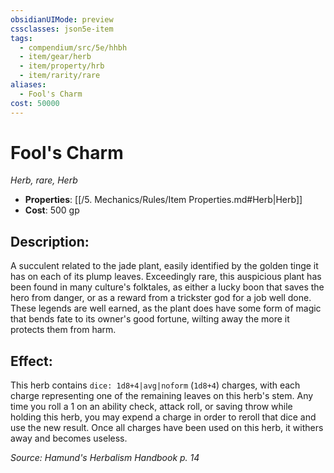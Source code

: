 ```yaml
---
obsidianUIMode: preview
cssclasses: json5e-item
tags:
  - compendium/src/5e/hhbh
  - item/gear/herb
  - item/property/hrb
  - item/rarity/rare
aliases:
  - Fool's Charm
cost: 50000
---
```

# Fool's Charm
*Herb, rare, Herb*  

- **Properties**: [[/5. Mechanics/Rules/Item Properties.md#Herb\|Herb]]
- **Cost**: 500 gp

## Description:

A succulent related to the jade plant, easily identified by the golden tinge it has on each of its plump leaves. Exceedingly rare, this auspicious plant has been found in many culture's folktales, as either a lucky boon that saves the hero from danger, or as a reward from a trickster god for a job well done. These legends are well earned, as the plant does have some form of magic that bends fate to its owner's good fortune, wilting away the more it protects them from harm.

## Effect:

This herb contains `dice: 1d8+4|avg|noform` (`1d8+4`) charges, with each charge representing one of the remaining leaves on this herb's stem. Any time you roll a 1 on an ability check, attack roll, or saving throw while holding this herb, you may expend a charge in order to reroll that dice and use the new result. Once all charges have been used on this herb, it withers away and becomes useless.

*Source: Hamund's Herbalism Handbook p. 14*
